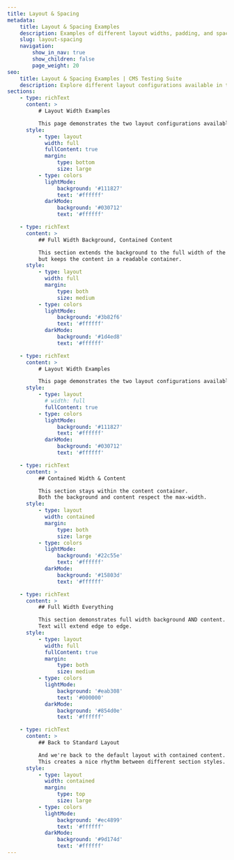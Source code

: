 ```yaml
---
title: Layout & Spacing
metadata:
    title: Layout & Spacing Examples
    description: Examples of different layout widths, padding, and spacing configurations.
    slug: layout-spacing
    navigation:
        show_in_nav: true
        show_children: false
        page_weight: 20
seo:
    title: Layout & Spacing Examples | CMS Testing Suite
    description: Explore different layout configurations available in the CMS.
sections:
    - type: richText
      content: >
          # Layout Width Examples

          This page demonstrates the two layout configurations available in the CMS.
      style:
          - type: layout
            width: full
            fullContent: true
            margin:
                type: bottom
                size: large
          - type: colors
            lightMode:
                background: '#111827'
                text: '#ffffff'
            darkMode:
                background: '#030712'
                text: '#ffffff'

    - type: richText
      content: >
          ## Full Width Background, Contained Content

          This section extends the background to the full width of the screen,
          but keeps the content in a readable container.
      style:
          - type: layout
            width: full
            margin:
                type: both
                size: medium
          - type: colors
            lightMode:
                background: '#3b82f6'
                text: '#ffffff'
            darkMode:
                background: '#1d4ed8'
                text: '#ffffff'

    - type: richText
      content: >
          # Layout Width Examples

          This page demonstrates the two layout configurations available in the CMS.
      style:
          - type: layout
            # width: full
            fullContent: true
          - type: colors
            lightMode:
                background: '#111827'
                text: '#ffffff'
            darkMode:
                background: '#030712'
                text: '#ffffff'

    - type: richText
      content: >
          ## Contained Width & Content

          This section stays within the content container.
          Both the background and content respect the max-width.
      style:
          - type: layout
            width: contained
            margin:
                type: both
                size: large
          - type: colors
            lightMode:
                background: '#22c55e'
                text: '#ffffff'
            darkMode:
                background: '#15803d'
                text: '#ffffff'

    - type: richText
      content: >
          ## Full Width Everything

          This section demonstrates full width background AND content.
          Text will extend edge to edge.
      style:
          - type: layout
            width: full
            fullContent: true
            margin:
                type: both
                size: medium
          - type: colors
            lightMode:
                background: '#eab308'
                text: '#000000'
            darkMode:
                background: '#854d0e'
                text: '#ffffff'

    - type: richText
      content: >
          ## Back to Standard Layout

          And we're back to the default layout with contained content.
          This creates a nice rhythm between different section styles.
      style:
          - type: layout
            width: contained
            margin:
                type: top
                size: large
          - type: colors
            lightMode:
                background: '#ec4899'
                text: '#ffffff'
            darkMode:
                background: '#9d174d'
                text: '#ffffff'
---
```


